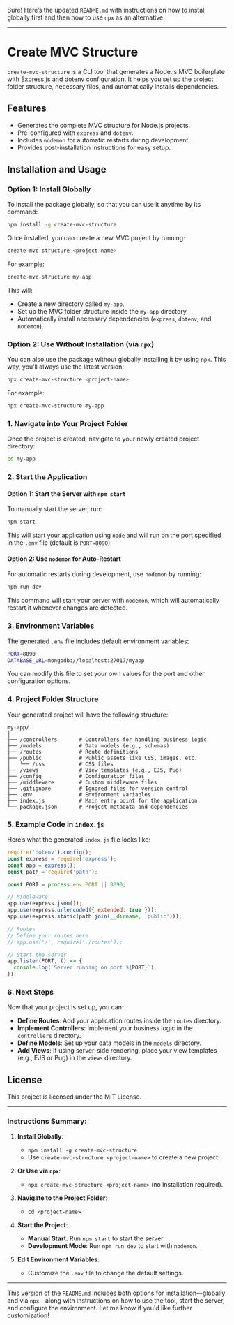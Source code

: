 Sure! Here’s the updated `README.md` with instructions on how to install globally first and then how to use `npx` as an alternative.

---

# Create MVC Structure

`create-mvc-structure` is a CLI tool that generates a Node.js MVC boilerplate with Express.js and dotenv configuration. It helps you set up the project folder structure, necessary files, and automatically installs dependencies.

## Features

- Generates the complete MVC structure for Node.js projects.
- Pre-configured with `express` and `dotenv`.
- Includes `nodemon` for automatic restarts during development.
- Provides post-installation instructions for easy setup.

## Installation and Usage

### Option 1: Install Globally

To install the package globally, so that you can use it anytime by its command:

```bash
npm install -g create-mvc-structure
```

Once installed, you can create a new MVC project by running:

```bash
create-mvc-structure <project-name>
```

For example:

```bash
create-mvc-structure my-app
```

This will:
- Create a new directory called `my-app`.
- Set up the MVC folder structure inside the `my-app` directory.
- Automatically install necessary dependencies (`express`, `dotenv`, and `nodemon`).

### Option 2: Use Without Installation (via `npx`)

You can also use the package without globally installing it by using `npx`. This way, you’ll always use the latest version:

```bash
npx create-mvc-structure <project-name>
```

For example:

```bash
npx create-mvc-structure my-app
```

### 1. Navigate into Your Project Folder

Once the project is created, navigate to your newly created project directory:

```bash
cd my-app
```

### 2. Start the Application

#### Option 1: Start the Server with `npm start`

To manually start the server, run:

```bash
npm start
```

This will start your application using `node` and will run on the port specified in the `.env` file (default is `PORT=8090`).

#### Option 2: Use `nodemon` for Auto-Restart

For automatic restarts during development, use `nodemon` by running:

```bash
npm run dev
```

This command will start your server with `nodemon`, which will automatically restart it whenever changes are detected.

### 3. Environment Variables

The generated `.env` file includes default environment variables:

```bash
PORT=8090
DATABASE_URL=mongodb://localhost:27017/myapp
```

You can modify this file to set your own values for the port and other configuration options.

### 4. Project Folder Structure

Your generated project will have the following structure:

```
my-app/
│
├── /controllers       # Controllers for handling business logic
├── /models            # Data models (e.g., schemas)
├── /routes            # Route definitions
├── /public            # Public assets like CSS, images, etc.
│   └── /css           # CSS files
├── /views             # View templates (e.g., EJS, Pug)
├── /config            # Configuration files
├── /middleware        # Custom middleware files
├── .gitignore         # Ignored files for version control
├── .env               # Environment variables
├── index.js           # Main entry point for the application
└── package.json       # Project metadata and dependencies
```

### 5. Example Code in `index.js`

Here’s what the generated `index.js` file looks like:

```javascript
require('dotenv').config();
const express = require('express');
const app = express();
const path = require('path');

const PORT = process.env.PORT || 8090;

// Middleware
app.use(express.json());
app.use(express.urlencoded({ extended: true }));
app.use(express.static(path.join(__dirname, 'public')));

// Routes
// Define your routes here
// app.use('/', require('./routes'));

// Start the server
app.listen(PORT, () => {
  console.log(`Server running on port ${PORT}`);
});
```

### 6. Next Steps

Now that your project is set up, you can:
- **Define Routes**: Add your application routes inside the `routes` directory.
- **Implement Controllers**: Implement your business logic in the `controllers` directory.
- **Define Models**: Set up your data models in the `models` directory.
- **Add Views**: If using server-side rendering, place your view templates (e.g., EJS or Pug) in the `views` directory.

## License

This project is licensed under the MIT License.

---

### Instructions Summary:

1. **Install Globally**:
   - `npm install -g create-mvc-structure`
   - Use `create-mvc-structure <project-name>` to create a new project.
   
2. **Or Use via `npx`**:
   - `npx create-mvc-structure <project-name>` (no installation required).

3. **Navigate to the Project Folder**:
   - `cd <project-name>`

4. **Start the Project**:
   - **Manual Start**: Run `npm start` to start the server.
   - **Development Mode**: Run `npm run dev` to start with `nodemon`.

5. **Edit Environment Variables**:
   - Customize the `.env` file to change the default settings.

---

This version of the `README.md` includes both options for installation—globally and via `npx`—along with instructions on how to use the tool, start the server, and configure the environment. Let me know if you'd like further customization!